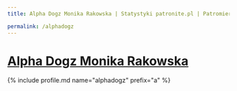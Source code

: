```yaml
---
title: Alpha Dogz Monika Rakowska | Statystyki patronite.pl | Patromierz

permalink: /alphadogz
---
```


# [Alpha Dogz Monika Rakowska](https://patronite.pl/alphadogz)

{% include profile.md name="alphadogz" prefix="a" %}

